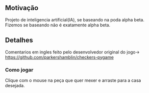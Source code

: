 ## Motivação
Projeto de inteligencia artificial(IA), se baseando na poda alpha beta. Fizemos se baseando não é exatamente alpha beta.

## Detalhes
Comentarios em ingles feito pelo desenvolvedor original do jogo-> https://github.com/parkershamblin/checkers-pygame

### Como jogar
Clique com o mouse na peça que quer mexer e arraste para a casa desejada.
